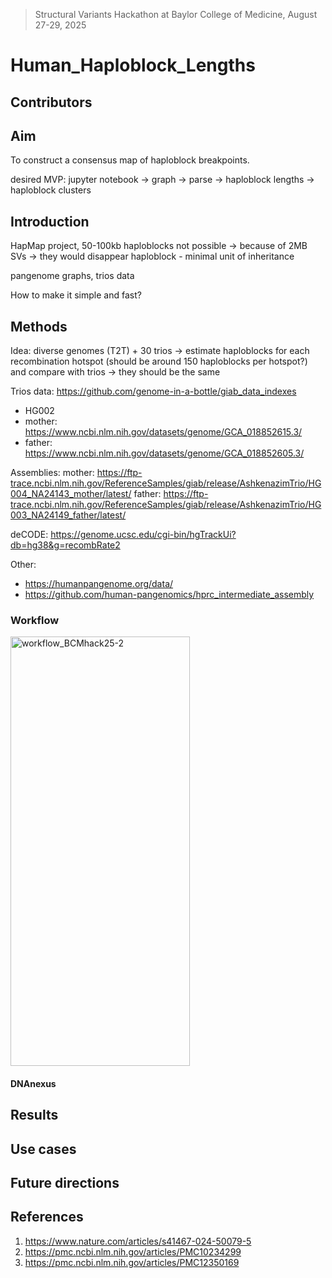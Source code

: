 > Structural Variants Hackathon at Baylor College of Medicine, August 27-29, 2025

# Human_Haploblock_Lengths

## Contributors

## Aim

To construct a consensus map of haploblock breakpoints.

desired MVP: jupyter notebook -> graph -> parse -> haploblock lengths -> haploblock clusters

## Introduction

HapMap project, 50-100kb haploblocks not possible -> because of 2MB SVs -> they would disappear
haploblock - minimal unit of inheritance

pangenome graphs, trios data

How to make it simple and fast?

## Methods

Idea: diverse genomes (T2T) + 30 trios -> estimate haploblocks for each recombination hotspot (should be around 150 haploblocks per hotspot?) and compare with trios -> they should be the same

Trios data: https://github.com/genome-in-a-bottle/giab_data_indexes
- HG002
- mother: https://www.ncbi.nlm.nih.gov/datasets/genome/GCA_018852615.3/
- father: https://www.ncbi.nlm.nih.gov/datasets/genome/GCA_018852605.3/

Assemblies:
mother: https://ftp-trace.ncbi.nlm.nih.gov/ReferenceSamples/giab/release/AshkenazimTrio/HG004_NA24143_mother/latest/
father: https://ftp-trace.ncbi.nlm.nih.gov/ReferenceSamples/giab/release/AshkenazimTrio/HG003_NA24149_father/latest/ 

deCODE: https://genome.ucsc.edu/cgi-bin/hgTrackUi?db=hg38&g=recombRate2

Other:
- https://humanpangenome.org/data/
- https://github.com/human-pangenomics/hprc_intermediate_assembly

### Workflow

<img width="287" height="687" alt="workflow_BCMhack25-2" src="https://github.com/user-attachments/assets/ae6cc15c-9909-4f1d-9c2a-74bd1dd8d436" />

#### DNAnexus

## Results

## Use cases

## Future directions

## References

1. https://www.nature.com/articles/s41467-024-50079-5
2. https://pmc.ncbi.nlm.nih.gov/articles/PMC10234299
3. https://pmc.ncbi.nlm.nih.gov/articles/PMC12350169
